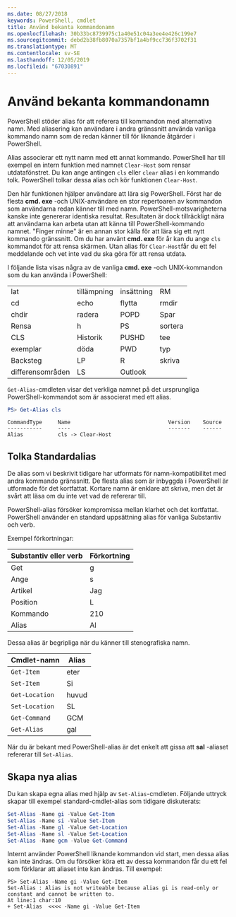 ```yaml
---
ms.date: 08/27/2018
keywords: PowerShell, cmdlet
title: Använd bekanta kommandonamn
ms.openlocfilehash: 30b33bc8739975c1a40e51c04a3ee4e426c199e7
ms.sourcegitcommit: debd2b38fb8070a7357bf1a4bf9cc736f3702f31
ms.translationtype: MT
ms.contentlocale: sv-SE
ms.lasthandoff: 12/05/2019
ms.locfileid: "67030891"
---
```

# <a name="using-familiar-command-names"></a>Använd bekanta kommandonamn

PowerShell stöder alias för att referera till kommandon med alternativa namn. Med aliasering kan användare i andra gränssnitt använda vanliga kommando namn som de redan känner till för liknande åtgärder i PowerShell.

Alias associerar ett nytt namn med ett annat kommando. PowerShell har till exempel en intern funktion med namnet `Clear-Host` som rensar utdatafönstret. Du kan ange antingen `cls` eller `clear` alias i en kommando tolk. PowerShell tolkar dessa alias och kör funktionen `Clear-Host`.

Den här funktionen hjälper användare att lära sig PowerShell. Först har de flesta **cmd. exe** -och UNIX-användare en stor repertoaren av kommandon som användarna redan känner till med namn. PowerShell-motsvarigheterna kanske inte genererar identiska resultat. Resultaten är dock tillräckligt nära att användarna kan arbeta utan att känna till PowerShell-kommando namnet. "Finger minne" är en annan stor källa för att lära sig ett nytt kommando gränssnitt. Om du har använt **cmd. exe** för år kan du ange `cls` kommandot för att rensa skärmen. Utan alias för `Clear-Host`får du ett fel meddelande och vet inte vad du ska göra för att rensa utdata.

I följande lista visas några av de vanliga **cmd. exe** -och UNIX-kommandon som du kan använda i PowerShell:

|||||
|-|-|-|-|
|lat|tillämpning|insättning|RM|
|cd|echo|flytta|rmdir|
|chdir|radera|POPD|Spar|
|Rensa|h|PS|sortera|
|CLS|Historik|PUSHD|tee|
|exemplar|döda|PWD|typ|
|Backsteg|LP|R|skriva|
|differensområden|LS|Outlook||

`Get-Alias`-cmdleten visar det verkliga namnet på det ursprungliga PowerShell-kommandot som är associerat med ett alias.

```powershell
PS> Get-Alias cls
```

```Output
CommandType     Name                               Version    Source
-----------     ----                               -------    ------
Alias           cls -> Clear-Host
```

## <a name="interpreting-standard-aliases"></a>Tolka Standardalias

De alias som vi beskrivit tidigare har utformats för namn-kompatibilitet med andra kommando gränssnitt.
De flesta alias som är inbyggda i PowerShell är utformade för det kortfattat. Kortare namn är enklare att skriva, men det är svårt att läsa om du inte vet vad de refererar till.

PowerShell-alias försöker kompromissa mellan klarhet och det kortfattat. PowerShell använder en standard uppsättning alias för vanliga Substantiv och verb.

Exempel förkortningar:

| Substantiv eller verb | Förkortning |
|--------------|--------------|
| Get          | g            |
| Ange          | s            |
| Artikel         | Jag            |
| Position     | L            |
| Kommando      | 210           |
| Alias        | Al           |

Dessa alias är begripliga när du känner till stenografiska namn.

| Cmdlet-namn    | Alias |
|----------------|-------|
| `Get-Item`     | eter    |
| `Set-Item`     | Si    |
| `Get-Location` | huvud    |
| `Set-Location` | SL    |
| `Get-Command`  | GCM   |
| `Get-Alias`    | gal   |

När du är bekant med PowerShell-alias är det enkelt att gissa att **sal** -aliaset refererar till `Set-Alias`.

## <a name="creating-new-aliases"></a>Skapa nya alias

Du kan skapa egna alias med hjälp av `Set-Alias`-cmdleten. Följande uttryck skapar till exempel standard-cmdlet-alias som tidigare diskuterats:

```powershell
Set-Alias -Name gi -Value Get-Item
Set-Alias -Name si -Value Set-Item
Set-Alias -Name gl -Value Get-Location
Set-Alias -Name sl -Value Set-Location
Set-Alias -Name gcm -Value Get-Command
```

Internt använder PowerShell liknande kommandon vid start, men dessa alias kan inte ändras.
Om du försöker köra ett av dessa kommandon får du ett fel som förklarar att aliaset inte kan ändras. Till exempel:

```
PS> Set-Alias -Name gi -Value Get-Item
Set-Alias : Alias is not writeable because alias gi is read-only or constant and cannot be written to.
At line:1 char:10
+ Set-Alias  <<<< -Name gi -Value Get-Item
```
